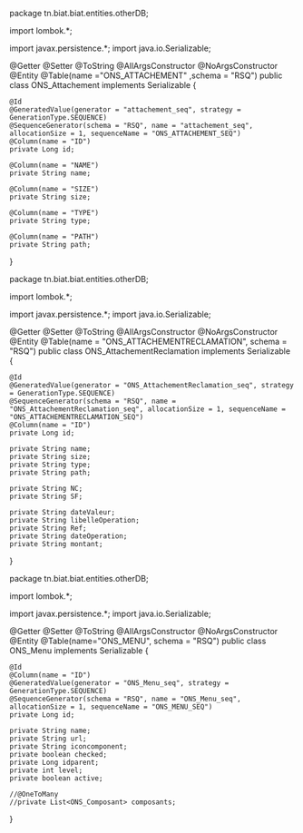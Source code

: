 package tn.biat.biat.entities.otherDB;

import lombok.*;

import javax.persistence.*;
import java.io.Serializable;

@Getter
@Setter
@ToString
@AllArgsConstructor
@NoArgsConstructor
@Entity
@Table(name ="ONS_ATTACHEMENT" ,schema = "RSQ")
public class ONS_Attachement implements Serializable {

    @Id
    @GeneratedValue(generator = "attachement_seq", strategy = GenerationType.SEQUENCE)
    @SequenceGenerator(schema = "RSQ", name = "attachement_seq", allocationSize = 1, sequenceName = "ONS_ATTACHEMENT_SEQ")
    @Column(name = "ID")
    private Long id;

    @Column(name = "NAME")
    private String name;

    @Column(name = "SIZE")
    private String size;

    @Column(name = "TYPE")
    private String type;

    @Column(name = "PATH")
    private String path;

}




package tn.biat.biat.entities.otherDB;


import lombok.*;

import javax.persistence.*;
import java.io.Serializable;

@Getter
@Setter
@ToString
@AllArgsConstructor
@NoArgsConstructor
@Entity
@Table(name = "ONS_ATTACHEMENTRECLAMATION", schema = "RSQ")
public class ONS_AttachementReclamation implements Serializable {


    @Id
    @GeneratedValue(generator = "ONS_AttachementReclamation_seq", strategy = GenerationType.SEQUENCE)
    @SequenceGenerator(schema = "RSQ", name = "ONS_AttachementReclamation_seq", allocationSize = 1, sequenceName = "ONS_ATTACHEMENTRECLAMATION_SEQ")
    @Column(name = "ID")
    private Long id;

    private String name;
    private String size;
    private String type;
    private String path;

    private String NC;
    private String SF;

    private String dateValeur;
    private String libelleOperation;
    private String Ref;
    private String dateOperation;
    private String montant;

}




package tn.biat.biat.entities.otherDB;


import lombok.*;

import javax.persistence.*;
import java.io.Serializable;

@Getter
@Setter
@ToString
@AllArgsConstructor
@NoArgsConstructor
@Entity
@Table(name="ONS_MENU", schema = "RSQ")
public class ONS_Menu implements Serializable {

    @Id
    @Column(name = "ID")
    @GeneratedValue(generator = "ONS_Menu_seq", strategy = GenerationType.SEQUENCE)
    @SequenceGenerator(schema = "RSQ", name = "ONS_Menu_seq", allocationSize = 1, sequenceName = "ONS_MENU_SEQ")
    private Long id;

    private String name;
    private String url;
    private String iconcomponent;
    private boolean checked;
    private Long idparent;
    private int level;
    private boolean active;

    //@OneToMany
    //private List<ONS_Composant> composants;
}

